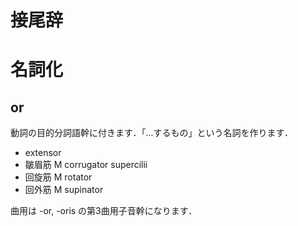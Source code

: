 接尾辞
===

# 名詞化

## or

動詞の目的分詞語幹に付きます．「...するもの」という名詞を作ります．

- extensor
- 皺眉筋 M corrugator supercilii
- 回旋筋 M rotator
- 回外筋 M supinator

曲用は -or, -oris の第3曲用子音幹になります．